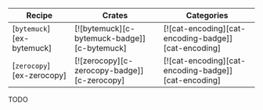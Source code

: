 | Recipe | Crates | Categories |
|--------|--------|------------|
| [`bytemuck`][ex-bytemuck] | [![bytemuck][c-bytemuck-badge]][c-bytemuck] | [![cat-encoding][cat-encoding-badge]][cat-encoding] |
| [`zerocopy`][ex-zerocopy] | [![zerocopy][c-zerocopy-badge]][c-zerocopy] | [![cat-encoding][cat-encoding-badge]][cat-encoding] |

<div class="hidden">
TODO
</div>
